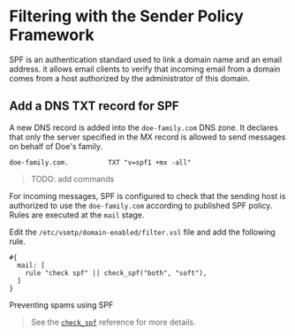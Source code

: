 # Filtering with the Sender Policy Framework

SPF is an authentication standard used to link a domain name and an email address. it allows email clients to verify that incoming email from a domain comes from a host authorized by the administrator of this domain.

## Add a DNS TXT record for SPF

A new DNS record is added into the `doe-family.com` DNS zone. It declares that only the server specified in the MX record is allowed to send messages on behalf of Doe's family.

```shell
doe-family.com.          TXT "v=spf1 +mx -all"
```

> TODO: add commands

For incoming messages, SPF is configured to check that the sending host is authorized to use the `doe-family.com` according to published SPF policy. Rules are executed at the `mail` stage.

Edit the `/etc/vsmtp/domain-enabled/filter.vsl` file and add the following rule.

```
#{
  mail: [
    rule "check spf" || check_spf("both", "soft"),
  ]
}
```

<p class="ann"> Preventing spams using SPF </p>

> See the [`check_spf`][check_spf_fn_ref] reference for more details.

[check_spf_fn_ref]: ../../ref/vSL/api/fn::global.md
